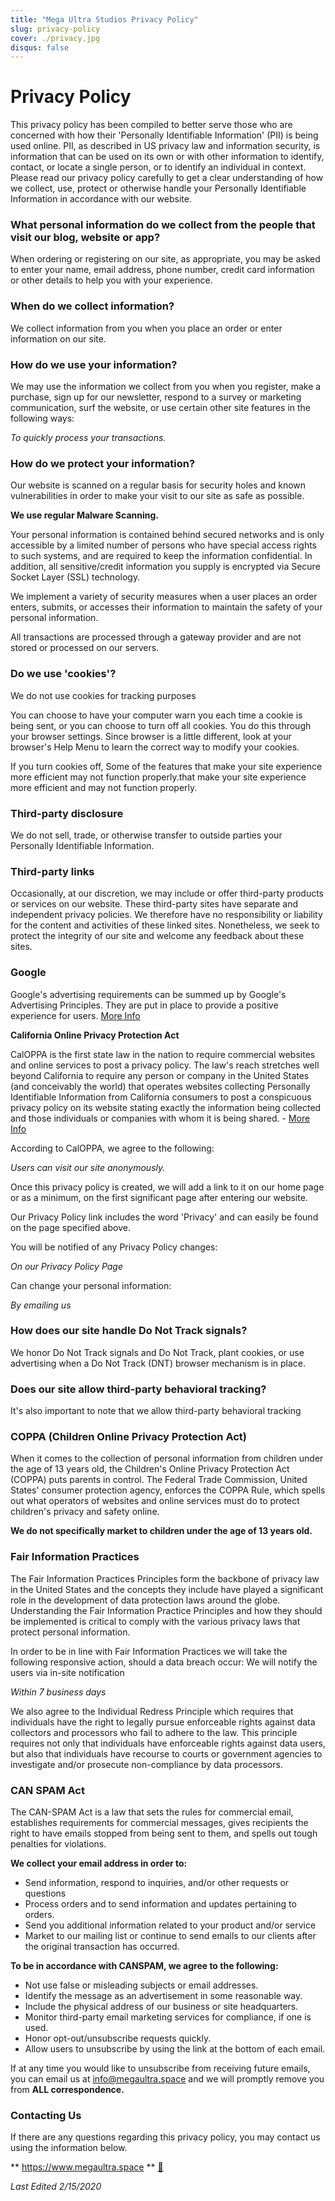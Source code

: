 ```yaml
---
title: "Mega Ultra Studios Privacy Policy"
slug: privacy-policy
cover: ./privacy.jpg
disqus: false
---
```


# Privacy Policy
This privacy policy has been compiled to better serve those who are concerned with how their 'Personally Identifiable Information' (PII) is being used online. PII, as described in US privacy law and information security, is information that can be used on its own or with other information to identify, contact, or locate a single person, or to identify an individual in context. Please read our privacy policy carefully to get a clear understanding of how we collect, use, protect or otherwise handle your Personally Identifiable Information in accordance with our website.

### What personal information do we collect from the people that visit our blog, website or app?

When ordering or registering on our site, as appropriate, you may be asked to enter your name, email address, phone number, credit card information or other details to help you with your experience.

### When do we collect information?

We collect information from you when you place an order or enter information on our site.


### How do we use your information?

We may use the information we collect from you when you register, make a purchase, sign up for our newsletter, respond to a survey or marketing communication, surf the website, or use certain other site features in the following ways:

*To quickly process your transactions.*

### How do we protect your information?

Our website is scanned on a regular basis for security holes and known vulnerabilities in order to make your visit to our site as safe as possible.

**We use regular Malware Scanning.**

Your personal information is contained behind secured networks and is only accessible by a limited number of persons who have special access rights to such systems, and are required to keep the information confidential. In addition, all sensitive/credit information you supply is encrypted via Secure Socket Layer (SSL) technology.

We implement a variety of security measures when a user places an order enters, submits, or accesses their information to maintain the safety of your personal information.

All transactions are processed through a gateway provider and are not stored or processed on our servers.

### Do we use 'cookies'?

We do not use cookies for tracking purposes

You can choose to have your computer warn you each time a cookie is being sent, or you can choose to turn off all cookies. You do this through your browser settings. Since browser is a little different, look at your browser's Help Menu to learn the correct way to modify your cookies.

If you turn cookies off, Some of the features that make your site experience more efficient may not function properly.that make your site experience more efficient and may not function properly.


### Third-party disclosure

We do not sell, trade, or otherwise transfer to outside parties your Personally Identifiable Information.

### Third-party links

Occasionally, at our discretion, we may include or offer third-party products or services on our website. These third-party sites have separate and independent privacy policies. We therefore have no responsibility or liability for the content and activities of these linked sites. Nonetheless, we seek to protect the integrity of our site and welcome any feedback about these sites.

### Google

Google's advertising requirements can be summed up by Google's Advertising Principles. They are put in place to provide a positive experience for users. [More Info](https://support.google.com/adwordspolicy/answer/1316548?hl=en)

**California Online Privacy Protection Act**

CalOPPA is the first state law in the nation to require commercial websites and online services to post a privacy policy. The law's reach stretches well beyond California to require any person or company in the United States (and conceivably the world) that operates websites collecting Personally Identifiable Information from California consumers to post a conspicuous privacy policy on its website stating exactly the information being collected and those individuals or companies with whom it is being shared. - [More Info](http://consumercal.org/california-online-privacy-protection-act-caloppa/#sthash.0FdRbT51.dpuf)

According to CalOPPA, we agree to the following: 

*Users can visit our site anonymously.* 

Once this privacy policy is created, we will add a link to it on our home page or as a minimum, on the first significant page after entering our website. 

Our Privacy Policy link includes the word 'Privacy' and can easily be found on the page specified above.

You will be notified of any Privacy Policy changes: 

*On our Privacy Policy Page* 

Can change your personal information: 

*By emailing us* 

### How does our site handle Do Not Track signals?
We honor Do Not Track signals and Do Not Track, plant cookies, or use advertising when a Do Not Track (DNT) browser mechanism is in place.

### Does our site allow third-party behavioral tracking?
It's also important to note that we allow third-party behavioral tracking

### COPPA (Children Online Privacy Protection Act)

When it comes to the collection of personal information from children under the age of 13 years old, the Children's Online Privacy Protection Act (COPPA) puts parents in control. The Federal Trade Commission, United States' consumer protection agency, enforces the COPPA Rule, which spells out what operators of websites and online services must do to protect children's privacy and safety online.

**We do not specifically market to children under the age of 13 years old.**

### Fair Information Practices

The Fair Information Practices Principles form the backbone of privacy law in the United States and the concepts they include have played a significant role in the development of data protection laws around the globe. Understanding the Fair Information Practice Principles and how they should be implemented is critical to comply with the various privacy laws that protect personal information.

In order to be in line with Fair Information Practices we will take the following responsive action, should a data breach occur:
We will notify the users via in-site notification 

*Within 7 business days*

We also agree to the Individual Redress Principle which requires that individuals have the right to legally pursue enforceable rights against data collectors and processors who fail to adhere to the law. This principle requires not only that individuals have enforceable rights against data users, but also that individuals have recourse to courts or government agencies to investigate and/or prosecute non-compliance by data processors.

### CAN SPAM Act

The CAN-SPAM Act is a law that sets the rules for commercial email, establishes requirements for commercial messages, gives recipients the right to have emails stopped from being sent to them, and spells out tough penalties for violations.

**We collect your email address in order to:** 

* Send information, respond to inquiries, and/or other requests or questions
* Process orders and to send information and updates pertaining to orders.
* Send you additional information related to your product and/or service
* Market to our mailing list or continue to send emails to our clients after the original transaction has occurred.

**To be in accordance with CANSPAM, we agree to the following:** 

* Not use false or misleading subjects or email addresses.
* Identify the message as an advertisement in some reasonable way.
* Include the physical address of our business or site headquarters.
* Monitor third-party email marketing services for compliance, if one is used.
* Honor opt-out/unsubscribe requests quickly.
* Allow users to unsubscribe by using the link at the bottom of each email.

If at any time you would like to unsubscribe from receiving future emails, you can email us at
[info@megaultra.space](mailto:info@megaultra.space) and we will promptly remove you from **ALL correspondence.**


### Contacting Us

If there are any questions regarding this privacy policy, you may contact us using the information below.

** https://www.megaultra.space ** [📧](mailto:info@megaultra.space)

*Last Edited 2/15/2020*